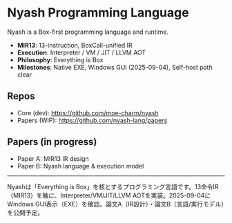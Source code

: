 # Nyash Programming Language

Nyash is a Box-first programming language and runtime.
- **MIR13**: 13-instruction, BoxCall-unified IR
- **Execution**: Interpreter / VM / JIT / LLVM AOT  
- **Philosophy**: Everything is Box
- **Milestones**: Native EXE, Windows GUI (2025-09-04), Self-host path clear

## Repos
- Core (dev): https://github.com/moe-charm/nyash
- Papers (WIP): https://github.com/nyash-lang/papers

## Papers (in progress)
- Paper A: MIR13 IR design
- Paper B: Nyash language & execution model

---

Nyashは「Everything is Box」を核とするプログラミング言語です。13命令IR（MIR13）を軸に、Interpreter/VM/JIT/LLVM AOTを実装。2025-09-04にWindows GUI表示（EXE）を確認。論文A（IR設計）・論文B（言語/実行モデル）を公開予定。